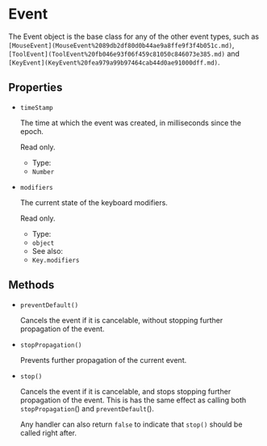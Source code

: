 # Event

The Event object is the base class for any of the other event types, such as `[MouseEvent](MouseEvent%2089db2df80d0b44ae9a8ffe9f3f4b051c.md)`, `[ToolEvent](ToolEvent%20fb046e93f06f459c81050c846073e385.md)` and `[KeyEvent](KeyEvent%20fea979a99b97464cab44d0ae91000dff.md)`.

## Properties

*   `timeStamp`

    The time at which the event was created, in milliseconds since the epoch.

    Read only.

    * Type:
    * `Number`
*   `modifiers`

    The current state of the keyboard modifiers.

    Read only.

    * Type:
    * `object`
    * See also:
    * `Key.modifiers`

## Methods

*   `preventDefault()`

    Cancels the event if it is cancelable, without stopping further propagation of the event.
*   `stopPropagation()`

    Prevents further propagation of the current event.
*   `stop()`

    Cancels the event if it is cancelable, and stops stopping further propagation of the event. This is has the same effect as calling both `stopPropagation`() and `preventDefault`().

    Any handler can also return `false` to indicate that `stop()` should be called right after.
